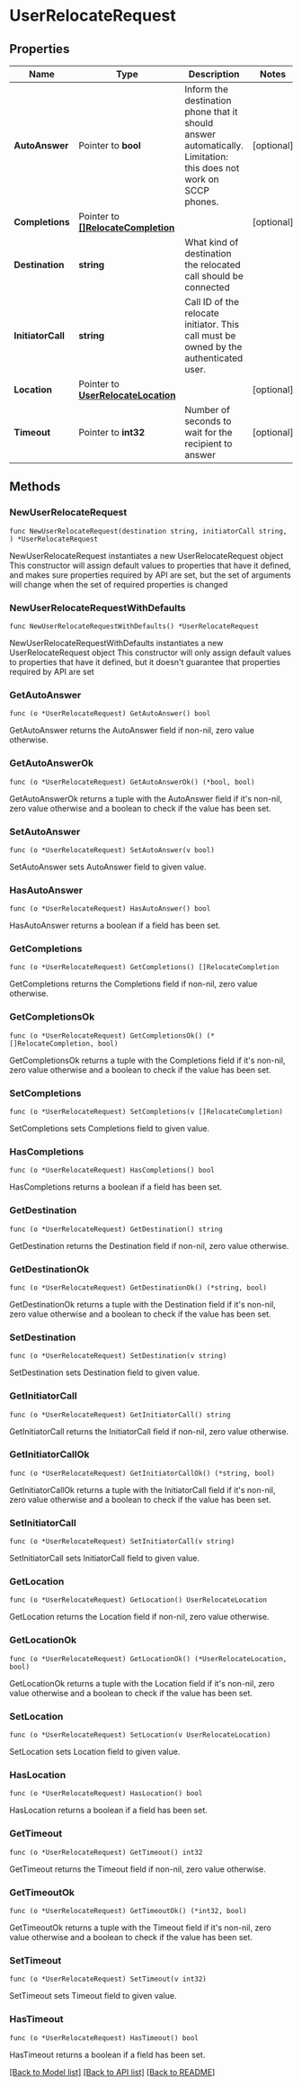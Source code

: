 # UserRelocateRequest

## Properties

Name | Type | Description | Notes
------------ | ------------- | ------------- | -------------
**AutoAnswer** | Pointer to **bool** | Inform the destination phone that it should answer automatically. Limitation: this does not work on SCCP phones. | [optional]
**Completions** | Pointer to [**[]RelocateCompletion**](RelocateCompletion.md) |  | [optional]
**Destination** | **string** | What kind of destination the relocated call should be connected |
**InitiatorCall** | **string** | Call ID of the relocate initiator. This call must be owned by the authenticated user. |
**Location** | Pointer to [**UserRelocateLocation**](UserRelocateLocation.md) |  | [optional]
**Timeout** | Pointer to **int32** | Number of seconds to wait for the recipient to answer | [optional]

## Methods

### NewUserRelocateRequest

`func NewUserRelocateRequest(destination string, initiatorCall string, ) *UserRelocateRequest`

NewUserRelocateRequest instantiates a new UserRelocateRequest object
This constructor will assign default values to properties that have it defined,
and makes sure properties required by API are set, but the set of arguments
will change when the set of required properties is changed

### NewUserRelocateRequestWithDefaults

`func NewUserRelocateRequestWithDefaults() *UserRelocateRequest`

NewUserRelocateRequestWithDefaults instantiates a new UserRelocateRequest object
This constructor will only assign default values to properties that have it defined,
but it doesn't guarantee that properties required by API are set

### GetAutoAnswer

`func (o *UserRelocateRequest) GetAutoAnswer() bool`

GetAutoAnswer returns the AutoAnswer field if non-nil, zero value otherwise.

### GetAutoAnswerOk

`func (o *UserRelocateRequest) GetAutoAnswerOk() (*bool, bool)`

GetAutoAnswerOk returns a tuple with the AutoAnswer field if it's non-nil, zero value otherwise
and a boolean to check if the value has been set.

### SetAutoAnswer

`func (o *UserRelocateRequest) SetAutoAnswer(v bool)`

SetAutoAnswer sets AutoAnswer field to given value.

### HasAutoAnswer

`func (o *UserRelocateRequest) HasAutoAnswer() bool`

HasAutoAnswer returns a boolean if a field has been set.

### GetCompletions

`func (o *UserRelocateRequest) GetCompletions() []RelocateCompletion`

GetCompletions returns the Completions field if non-nil, zero value otherwise.

### GetCompletionsOk

`func (o *UserRelocateRequest) GetCompletionsOk() (*[]RelocateCompletion, bool)`

GetCompletionsOk returns a tuple with the Completions field if it's non-nil, zero value otherwise
and a boolean to check if the value has been set.

### SetCompletions

`func (o *UserRelocateRequest) SetCompletions(v []RelocateCompletion)`

SetCompletions sets Completions field to given value.

### HasCompletions

`func (o *UserRelocateRequest) HasCompletions() bool`

HasCompletions returns a boolean if a field has been set.

### GetDestination

`func (o *UserRelocateRequest) GetDestination() string`

GetDestination returns the Destination field if non-nil, zero value otherwise.

### GetDestinationOk

`func (o *UserRelocateRequest) GetDestinationOk() (*string, bool)`

GetDestinationOk returns a tuple with the Destination field if it's non-nil, zero value otherwise
and a boolean to check if the value has been set.

### SetDestination

`func (o *UserRelocateRequest) SetDestination(v string)`

SetDestination sets Destination field to given value.

### GetInitiatorCall

`func (o *UserRelocateRequest) GetInitiatorCall() string`

GetInitiatorCall returns the InitiatorCall field if non-nil, zero value otherwise.

### GetInitiatorCallOk

`func (o *UserRelocateRequest) GetInitiatorCallOk() (*string, bool)`

GetInitiatorCallOk returns a tuple with the InitiatorCall field if it's non-nil, zero value otherwise
and a boolean to check if the value has been set.

### SetInitiatorCall

`func (o *UserRelocateRequest) SetInitiatorCall(v string)`

SetInitiatorCall sets InitiatorCall field to given value.

### GetLocation

`func (o *UserRelocateRequest) GetLocation() UserRelocateLocation`

GetLocation returns the Location field if non-nil, zero value otherwise.

### GetLocationOk

`func (o *UserRelocateRequest) GetLocationOk() (*UserRelocateLocation, bool)`

GetLocationOk returns a tuple with the Location field if it's non-nil, zero value otherwise
and a boolean to check if the value has been set.

### SetLocation

`func (o *UserRelocateRequest) SetLocation(v UserRelocateLocation)`

SetLocation sets Location field to given value.

### HasLocation

`func (o *UserRelocateRequest) HasLocation() bool`

HasLocation returns a boolean if a field has been set.

### GetTimeout

`func (o *UserRelocateRequest) GetTimeout() int32`

GetTimeout returns the Timeout field if non-nil, zero value otherwise.

### GetTimeoutOk

`func (o *UserRelocateRequest) GetTimeoutOk() (*int32, bool)`

GetTimeoutOk returns a tuple with the Timeout field if it's non-nil, zero value otherwise
and a boolean to check if the value has been set.

### SetTimeout

`func (o *UserRelocateRequest) SetTimeout(v int32)`

SetTimeout sets Timeout field to given value.

### HasTimeout

`func (o *UserRelocateRequest) HasTimeout() bool`

HasTimeout returns a boolean if a field has been set.

[[Back to Model list]](../README.md#documentation-for-models) [[Back to API list]](../README.md#documentation-for-api-endpoints) [[Back to README]](../README.md)
